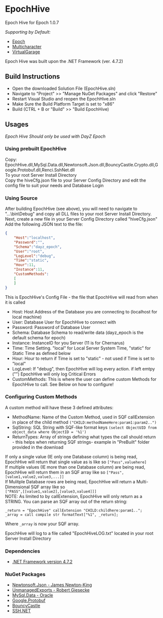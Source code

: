 # EpochHive
Epoch Hive for Epoch 1.0.7

*Supporting by Default:*
- [Epoch](https://epochmod.com/a2dayzepoch.php)
- [Multicharacter](https://epochmod.com/forum/topic/4944-release-multiple-character-support-now-compatible-with-epoch-1051/)
- [VirtualGarage](https://github.com/oiad/virtualGarage)

Epoch Hive was built upon the .NET Framework (ver. 4.7.2)

## Build Instructions
- Open the downloaded Solution File (EpochHive.sln)
- Navigate to  "Project" >> "Manage NuGet Packages"  and click "Restore"
- Restart Visual Studio and reopen the EpochHive.sln
- Make Sure the Build Platform Target is set to "x86"
- Build (CTRL + B or "Build" >> "Build EpochHive) 

## Usages
*Epoch Hive Should only be used with DayZ Epoch*  

### Using prebuilt EpochHive
Copy: EpochHive.dll,MySql.Data.dll,Newtonsoft.Json.dll,BouncyCastle.Crypto.dll,Google.Protobuf.dll,Renci.SshNet.dll  
To your root Server Install Directory  
Copy the hiveCfg.json file to your Server Config Directory and edit the config file to suit your needs and Database Login


### Using Source
After building EpochHive (see above), you will need to navigate to "...\bin\Debug\" and copy all DLL files to your root Server Install Directory.  
Next, create a new file in your Server Config Directory called "hiveCfg.json"  
Add the following JSON text to the file:
```json
{
	"Host":"localhost",
	"Password":"",
	"Schema":"dayz_epoch",
	"User":"root",
	"LogLevel":"debug",
	"Time":"static",
	"Hour":11,
	"Instance":11,
	"CustomMethods":
	[
	]
}
```  

This is EpochHive's Config File - the file that EpochHive will read from when it is called  
- Host: Host Address of the Database you are connecting to (localhost for local machine)
- User: Database User for EpochHive to connect with
- Password: Password of Database User
- Schema: Database Schema to read/write data (dayz_epoch is the default schema for epoch)
- Instance: InstanceID for you Server (11 is for Chernarus)
- Time: Time Setting. "local" for Local Server System Time, "static" for Static Time as defined below
- Hour: Hour to return if Time is set to "static" - not used if Time is set to "local"
- LogLevel: If "debug", then EpochHive will log every action. if left emtpy ("")  EpochHive will only log Critical Errors
- CustomMethods: This is where the user can define custom Methods for EpochHive to call. See Below on how to configure!

### Configuring Custom Methods
A custom method will have these 3 defined attributes:
- MethodName: Name of the Custom Method, used in SQF callExtension in place of the child method ```("CHILD:methodNameHere:param1:param2..")```
- SqlString: SQL String with SQF-like format keys ```(select ObjectUID from object_data where ObjectID = '%1')```
- ReturnTypes: Array of strings defining what types the call should return - this helps when returning SQF strings- example in "PreBuilt" folder provided in the download  

If only a single value (IE only one Database column) is being read, EpochHive will return that single value as is like so ```["Pass",valuehere]```  
If multiple values (IE more than one Database column) are being read, EpochHive will return them in an SQF array like so ```["Pass",[value1,value2,value3,...]]```  
If Mulitple Database rows are being read, EpochHive will return a Multi-Dimensional SQF array like so  
```["PASS",[[value1,value2],[value3,value4]]]```  
NOTE: As limited to by callExtension, EpochHive will only return as a STRING. You can parse an SQF array out of the return string:  
```
_return = "EpochHive" callExtension "CHILD:childhere:param1..";
_array = call compile str formatText["%1", _return];
```   
Where ```_array``` is now your SQF array.
  
EpochHive will log to a file called "EpochHiveLOG.txt" located in your root Server Install Directory   
  
### Dependencies
- [.NET Framework version 4.7.2](https://dotnet.microsoft.com/download/thank-you/net472)

### NuGet Packages
- [Newtonsoft.Json - James Newton-King](https://www.newtonsoft.com/json)
- [UnmanagedExports - Robert Giesecke](https://sites.google.com/site/robertgiesecke/Home/uploads/unmanagedexports)
- [MySql.Data - Oracle](https://dev.mysql.com/downloads/)
- [Google.Protobuf](https://github.com/protocolbuffers/protobuf)
- [BouncyCastle](http://www.bouncycastle.org/csharp/)
- [SSH.NET](https://github.com/sshnet/SSH.NET/)
